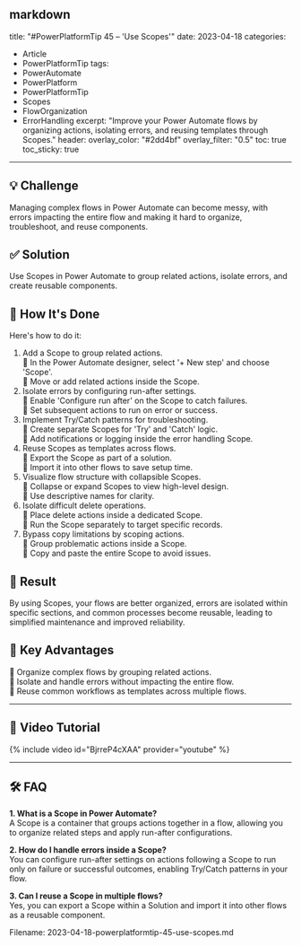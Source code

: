 markdown
---
title: "#PowerPlatformTip 45 – 'Use Scopes'"
date: 2023-04-18
categories:
  - Article
  - PowerPlatformTip
tags:
  - PowerAutomate
  - PowerPlatform
  - PowerPlatformTip
  - Scopes
  - FlowOrganization
  - ErrorHandling
excerpt: "Improve your Power Automate flows by organizing actions, isolating errors, and reusing templates through Scopes."
header:
  overlay_color: "#2dd4bf"
  overlay_filter: "0.5"
toc: true
toc_sticky: true
---

## 💡 Challenge
Managing complex flows in Power Automate can become messy, with errors impacting the entire flow and making it hard to organize, troubleshoot, and reuse components.

## ✅ Solution
Use Scopes in Power Automate to group related actions, isolate errors, and create reusable components.

## 🔧 How It's Done
Here's how to do it:
1. Add a Scope to group related actions.  
   🔸 In the Power Automate designer, select '+ New step' and choose 'Scope'.  
   🔸 Move or add related actions inside the Scope.
2. Isolate errors by configuring run-after settings.  
   🔸 Enable 'Configure run after' on the Scope to catch failures.  
   🔸 Set subsequent actions to run on error or success.
3. Implement Try/Catch patterns for troubleshooting.  
   🔸 Create separate Scopes for 'Try' and 'Catch' logic.  
   🔸 Add notifications or logging inside the error handling Scope.
4. Reuse Scopes as templates across flows.  
   🔸 Export the Scope as part of a solution.  
   🔸 Import it into other flows to save setup time.
5. Visualize flow structure with collapsible Scopes.  
   🔸 Collapse or expand Scopes to view high-level design.  
   🔸 Use descriptive names for clarity.
6. Isolate difficult delete operations.  
   🔸 Place delete actions inside a dedicated Scope.  
   🔸 Run the Scope separately to target specific records.
7. Bypass copy limitations by scoping actions.  
   🔸 Group problematic actions inside a Scope.  
   🔸 Copy and paste the entire Scope to avoid issues.

## 🎉 Result
By using Scopes, your flows are better organized, errors are isolated within specific sections, and common processes become reusable, leading to simplified maintenance and improved reliability.

## 🌟 Key Advantages
🔸 Organize complex flows by grouping related actions.  
🔸 Isolate and handle errors without impacting the entire flow.  
🔸 Reuse common workflows as templates across multiple flows.

---

## 🎥 Video Tutorial
{% include video id="BjrreP4cXAA" provider="youtube" %}

---

## 🛠️ FAQ
**1. What is a Scope in Power Automate?**  
A Scope is a container that groups actions together in a flow, allowing you to organize related steps and apply run-after configurations.

**2. How do I handle errors inside a Scope?**  
You can configure run-after settings on actions following a Scope to run only on failure or successful outcomes, enabling Try/Catch patterns in your flow.

**3. Can I reuse a Scope in multiple flows?**  
Yes, you can export a Scope within a Solution and import it into other flows as a reusable component.


Filename: 2023-04-18-powerplatformtip-45-use-scopes.md